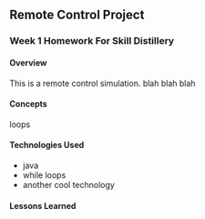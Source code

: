 ## Remote Control Project

### Week 1 Homework For Skill Distillery

#### Overview

This is a remote control simulation.
blah blah blah

#### Concepts

loops

#### Technologies Used

* java
* while loops
* another cool technology

#### Lessons Learned
